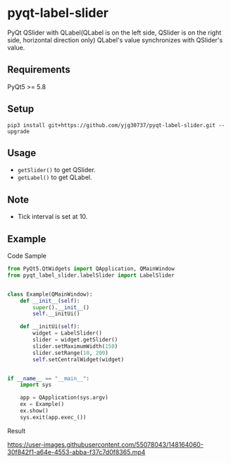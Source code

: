 # pyqt-label-slider
PyQt QSlider with QLabel(QLabel is on the left side, QSlider is on the right side, horizontal direction only) QLabel's value synchronizes with QSlider's value.

## Requirements
PyQt5 >= 5.8

## Setup
```pip3 install git+https://github.com/yjg30737/pyqt-label-slider.git --upgrade```

## Usage
* ```getSlider()``` to get QSlider.
* ```getLabel()``` to get QLabel.

## Note
* Tick interval is set at 10.

## Example
Code Sample
```python
from PyQt5.QtWidgets import QApplication, QMainWindow
from pyqt_label_slider.labelSlider import LabelSlider


class Example(QMainWindow):
    def __init__(self):
        super().__init__()
        self.__initUi()

    def __initUi(self):
        widget = LabelSlider()
        slider = widget.getSlider()
        slider.setMaximumWidth(150)
        slider.setRange(10, 200)
        self.setCentralWidget(widget)


if __name__ == "__main__":
    import sys

    app = QApplication(sys.argv)
    ex = Example()
    ex.show()
    sys.exit(app.exec_())
```

Result

https://user-images.githubusercontent.com/55078043/148164060-30f842f1-a64e-4553-abba-f37c7d0f8365.mp4


